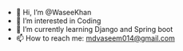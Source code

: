 - 👋 Hi, I’m @WaseeKhan
- 👀 I’m interested in Coding
- 🌱 I’m currently learning Django and Spring boot
- 📫 How to reach me: mdvaseem014@gmail.com

<!---
WaseeKhan/WaseeKhan is a ✨ special ✨ repository because its `README.md` (this file) appears on your GitHub profile.
You can click the Preview link to take a look at your changes.
--->
